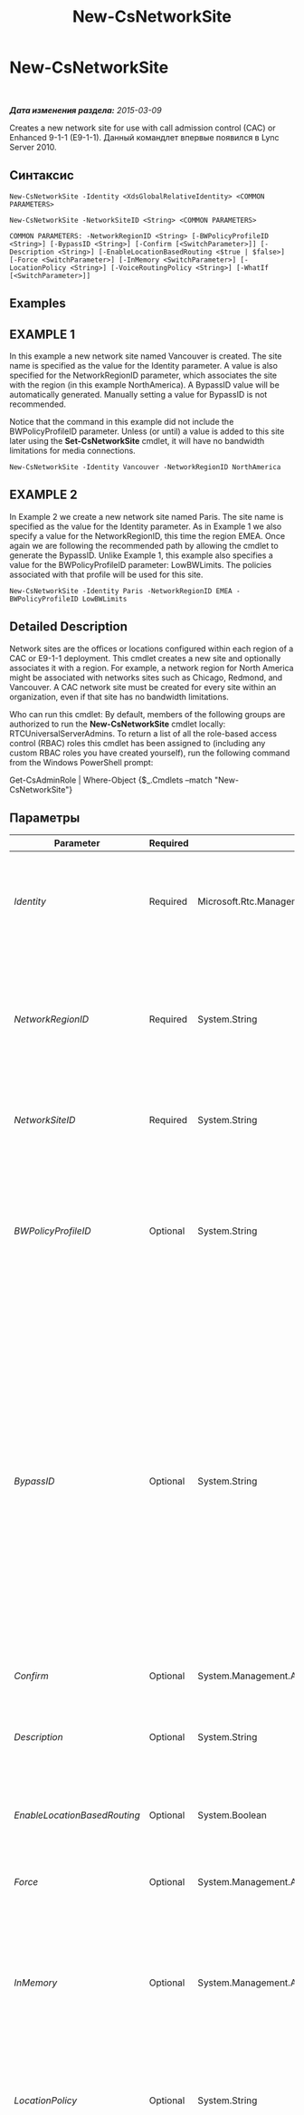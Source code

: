 ﻿---
title: New-CsNetworkSite
TOCTitle: New-CsNetworkSite
ms:assetid: 55134dd4-eb2b-483b-8b3d-e9e42ac1acc2
ms:mtpsurl: https://technet.microsoft.com/ru-ru/library/Gg398365(v=OCS.15)
ms:contentKeyID: 49309807
ms.date: 05/19/2016
mtps_version: v=OCS.15
ms.translationtype: HT
---

# New-CsNetworkSite

 

_**Дата изменения раздела:** 2015-03-09_

Creates a new network site for use with call admission control (CAC) or Enhanced 9-1-1 (E9-1-1). Данный командлет впервые появился в Lync Server 2010.

## Синтаксис

    New-CsNetworkSite -Identity <XdsGlobalRelativeIdentity> <COMMON PARAMETERS>

    New-CsNetworkSite -NetworkSiteID <String> <COMMON PARAMETERS>

    COMMON PARAMETERS: -NetworkRegionID <String> [-BWPolicyProfileID <String>] [-BypassID <String>] [-Confirm [<SwitchParameter>]] [-Description <String>] [-EnableLocationBasedRouting <$true | $false>] [-Force <SwitchParameter>] [-InMemory <SwitchParameter>] [-LocationPolicy <String>] [-VoiceRoutingPolicy <String>] [-WhatIf [<SwitchParameter>]]

## Examples

## EXAMPLE 1

In this example a new network site named Vancouver is created. The site name is specified as the value for the Identity parameter. A value is also specified for the NetworkRegionID parameter, which associates the site with the region (in this example NorthAmerica). A BypassID value will be automatically generated. Manually setting a value for BypassID is not recommended.

Notice that the command in this example did not include the BWPolicyProfileID parameter. Unless (or until) a value is added to this site later using the **Set-CsNetworkSite** cmdlet, it will have no bandwidth limitations for media connections.

    New-CsNetworkSite -Identity Vancouver -NetworkRegionID NorthAmerica

## EXAMPLE 2

In Example 2 we create a new network site named Paris. The site name is specified as the value for the Identity parameter. As in Example 1 we also specify a value for the NetworkRegionID, this time the region EMEA. Once again we are following the recommended path by allowing the cmdlet to generate the BypassID. Unlike Example 1, this example also specifies a value for the BWPolicyProfileID parameter: LowBWLimits. The policies associated with that profile will be used for this site.

    New-CsNetworkSite -Identity Paris -NetworkRegionID EMEA -BWPolicyProfileID LowBWLimits

## Detailed Description

Network sites are the offices or locations configured within each region of a CAC or E9-1-1 deployment. This cmdlet creates a new site and optionally associates it with a region. For example, a network region for North America might be associated with networks sites such as Chicago, Redmond, and Vancouver. A CAC network site must be created for every site within an organization, even if that site has no bandwidth limitations.

Who can run this cmdlet: By default, members of the following groups are authorized to run the **New-CsNetworkSite** cmdlet locally: RTCUniversalServerAdmins. To return a list of all the role-based access control (RBAC) roles this cmdlet has been assigned to (including any custom RBAC roles you have created yourself), run the following command from the Windows PowerShell prompt:

Get-CsAdminRole | Where-Object {$\_.Cmdlets –match "New-CsNetworkSite"}

## Параметры


<table>
<colgroup>
<col style="width: 25%" />
<col style="width: 25%" />
<col style="width: 25%" />
<col style="width: 25%" />
</colgroup>
<thead>
<tr class="header">
<th>Parameter</th>
<th>Required</th>
<th>Type</th>
<th>Description</th>
</tr>
</thead>
<tbody>
<tr class="odd">
<td><p><em>Identity</em></p></td>
<td><p>Required</p></td>
<td><p>Microsoft.Rtc.Management.Xds.XdsGlobalRelativeIdentity</p></td>
<td><p>A unique identifier for the newly created network site. Sites are created only at the global scope, so this identifier does not need to specify a scope. Instead, it contains a string that is unique among all network sites within the Lync Server deployment.</p></td>
</tr>
<tr class="even">
<td><p><em>NetworkRegionID</em></p></td>
<td><p>Required</p></td>
<td><p>System.String</p></td>
<td><p>The Identity of the network region that this site is associated with. This parameter must contain a value if you want to provide a BypassID (either through auto-generation or manually), or if the EnableBandwidthPolicyCheck property of the network configuration is True. You can retrieve the network configuration settings by calling the <strong>Get-CsNetworkConfiguration</strong> cmdlet.</p></td>
</tr>
<tr class="odd">
<td><p><em>NetworkSiteID</em></p></td>
<td><p>Required</p></td>
<td><p>System.String</p></td>
<td><p>This value is the same as the Identity. You cannot specify both an Identity and a NetworkSiteID; a value entered for one will be automatically used for both.</p></td>
</tr>
<tr class="even">
<td><p><em>BWPolicyProfileID</em></p></td>
<td><p>Optional</p></td>
<td><p>System.String</p></td>
<td><p>The Identity of the bandwidth policy profile that will define the bandwidth limitations for this site. You can retrieve a list of available profiles by calling the <strong>Get-CsNetworkBandwidthPolicyProfile</strong> cmdlet.</p>
<p>If you specify a value for this parameter, you must also specify a value for the NetworkRegionID parameter.</p></td>
</tr>
<tr class="odd">
<td><p><em>BypassID</em></p></td>
<td><p>Optional</p></td>
<td><p>System.String</p></td>
<td><p>A globally unique identifier (GUID). This GUID is used to map network sites to media bypass settings within a CAC or E9-1-1 network configuration. (Use this BypassID value in the call to the <strong>New-CsNetworkMediaBypassConfiguration</strong> cmdlet.)</p>
<p>If you do not specify a value for this parameter, a value will be automatically generated, but only if you supply a value for the NetworkRegionID parameter. If you do not supply a NetworkRegionID parameter, no BypassID will be generated. You also cannot explicitly supply a value for the BypassID parameter without also supplying a value for the NetworkRegionID parameter.</p>
<p>If you explicitly specify a value, it must be in the format of a GUID (for example, 3b24a047-dce6-48b2-9f20-9fbff17ed62a). Auto-generation is recommended. If you manually enter a value, you will receive a confirmation prompt to verify that you don’t want to auto-generate the value.</p></td>
</tr>
<tr class="even">
<td><p><em>Confirm</em></p></td>
<td><p>Optional</p></td>
<td><p>System.Management.Automation.SwitchParameter</p></td>
<td><p>Запрашивает подтверждение перед выполнением команды.</p></td>
</tr>
<tr class="odd">
<td><p><em>Description</em></p></td>
<td><p>Optional</p></td>
<td><p>System.String</p></td>
<td><p>A string that describes the site. This parameter can be used to provide a more descriptive explanation of what the site is for or where it is than can be expressed by the Identity alone.</p></td>
</tr>
<tr class="even">
<td><p><em>EnableLocationBasedRouting</em></p></td>
<td><p>Optional</p></td>
<td><p>System.Boolean</p></td>
<td><p>When set to True, voice routing will be managed by taking into account the location of both the user placing the call and the user receiving the call. The default value is False.</p></td>
</tr>
<tr class="odd">
<td><p><em>Force</em></p></td>
<td><p>Optional</p></td>
<td><p>System.Management.Automation.SwitchParameter</p></td>
<td><p>Suppresses any confirmation prompts that would otherwise be displayed before making changes.</p></td>
</tr>
<tr class="even">
<td><p><em>InMemory</em></p></td>
<td><p>Optional</p></td>
<td><p>System.Management.Automation.SwitchParameter</p></td>
<td><p>Создает ссылку на объект без фиксации объекта в качестве постоянного изменения. Если выходные данные этого командлета, вызванного с помощью указанного параметра, назначаются переменной, можно внести изменения в свойства ссылки на объект и затем зафиксировать эти изменения, вызвав соответствующий командлет Set-.</p></td>
</tr>
<tr class="odd">
<td><p><em>LocationPolicy</em></p></td>
<td><p>Optional</p></td>
<td><p>System.String</p></td>
<td><p>The name of the location policy associated with this site. The location policy assigns specific E9-1-1 settings to the site. You can retrieve a list of location policies by calling the <strong>Get-CsLocationPolicy</strong> cmdlet.</p></td>
</tr>
<tr class="even">
<td><p><em>VoiceRoutingPolicy</em></p></td>
<td><p>Optional</p></td>
<td><p>System.String</p></td>
<td><p>Per-user voice routing policy to be assigned to the site. For example:</p>
<p>-VoiceRoutingPolicy &quot;RedmondVoiceRouting”</p>
<p>Note that you must specify a per-user policy; global and/or site policies cannot be assigned tio a site using the VoiceRoutingPolicy parameter.</p>
<p>This parameter was introduced in the February, 2013 release of Lync Server 2013.</p></td>
</tr>
<tr class="odd">
<td><p><em>WhatIf</em></p></td>
<td><p>Optional</p></td>
<td><p>System.Management.Automation.SwitchParameter</p></td>
<td><p>Описывает, что произойдет при выполнении команды без реального выполнения команды.</p></td>
</tr>
</tbody>
</table>


## Input Types

None.

## Return Types

Create an object of type Microsoft.Rtc.Management.WritableConfig.Settings.NetworkConfiguration.DisplayNetworkSiteType.

## См. также

#### Другие ресурсы

[Remove-CsNetworkSite](remove-csnetworksite.md)  
[Set-CsNetworkSite](set-csnetworksite.md)  
[Get-CsNetworkSite](get-csnetworksite.md)  
[Get-CsNetworkBandwidthPolicyProfile](get-csnetworkbandwidthpolicyprofile.md)  
[New-CsNetworkMediaBypassConfiguration](new-csnetworkmediabypassconfiguration.md)  
[Get-CsLocationPolicy](get-cslocationpolicy.md)  
[Get-CsNetworkConfiguration](get-csnetworkconfiguration.md)

